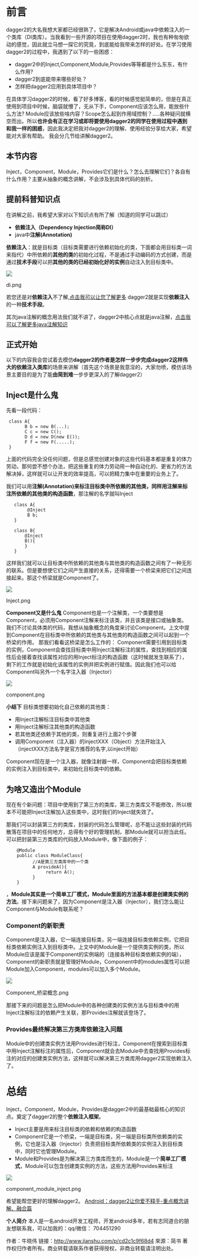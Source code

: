 

# 前言

dagger2的大名我想大家都已经很熟了，它是解决Android或java中依赖注入的一个类库（DI类库）。当我看到一些开源的项目在使用dagger2时，我也有种匆匆欲动的感觉，因此就立马想一探它的究竟，到底能给我带来怎样的好处。在学习使用dagger2的过程中，我遇到了以下的一些困惑：

*   dagger2中的Inject,Component,Module,Provides等等都是什么东东，有什么作用?
*   dagger2到底能带来哪些好处？
*   怎样把dagger2应用到具体项目中？

在具体学习dagger2的时候，看了好多博客，看的时候感觉挺简单的，但是在真正使用到项目中时候，脑袋就懵了，无从下手，Component应该怎么用，能放些什么方法? Module应该放些啥内容？Scope怎么起到作用域控制？.....各种疑问就横空而出。所以**也许会有正在学习或即将要使用dagger2的同学在使用过程中遇到和我一样的困惑**，因此我决定把我对dagger2的理解、使用经验分享给大家，希望能对大家有帮助。
我会分几节给讲解dagger2。

## 本节内容

Inject，Component，Module，Provides它们是什么？怎么去理解它们？各自有什么作用？主要从抽象的概念讲解，不会涉及到具体代码的剖析。

## 提前科普知识点

在讲解之前，我希望大家对以下知识点有所了解（知道的同学可以跳过）

*   **依赖注入（Dependency Injection简称DI）**
*   java中**注解(Annotation)**

**依赖注入**：就是目标类（目标类需要进行依赖初始化的类，下面都会用目标类一词来指代）中所依赖的**其他的类**的初始化过程，不是通过手动编码的方式创建，而是通过**技术手段**可以把**其他的类的已经初始化好的实例**自动注入到目标类中。

![](http://upload-images.jianshu.io/upload_images/1504173-d5f60535cc77f17d.png?imageMogr2/auto-orient/strip%7CimageView2/2/w/1240)

di.png

若您还是对**依赖注入**不了解,[点击我可以让您了解更多](http://baike.baidu.com/link?url=QB0xjWcya3HWr4p9VwZ6hxjcO-fybEbuLv6nBvHDbg99-HyLzstlGayZfIu4Swrw8QSyTmUdz3EVPRaOLdrGGyEXoasaIQra3wfojaX1RJgZ6Nl8mazfQrJYuwXA1G5TT9CM3cLqVdhLk-lG0Bo6SWo4wT-yaTv62_7GuOo-VcaGwpnohMlG0GIcnizbKVJQ)
dagger2就是实现**依赖注入**的一种**技术手段**。

其次java注解的概念用法我们就不讲了，dagger2中核心点就是java注解，[点击我可以了解更多java注解知识](http://baike.baidu.com/link?url=aTMlLy_LOV3j6d9aszLbSOwUajGSL_CI1LagJ8bh--PxtOmrCI5vSwewTPCxLcVe07Q4BNoxqFX3TpsJ5B9yPq)

## 正式开始

以下的内容我会尝试着去模仿**dagger2的作者是怎样一步步完成dagger2这样伟大的依赖注入类库**的场景来讲解（首先这个场景是我意淫的，大家勿喷，模仿该场景主要目的是为了能**由简到难**一步步更深入的了解dagger2）

## Inject是什么鬼

先看一段代码：

~~~
 class A{
       B b = new B(...);
       C c = new C();
       D d = new D(new E());
       F f = new F(.....);
 }
~~~

上面的代码完全没任何问题，但是总感觉创建对象的这些代码基本都是重复的体力劳动，那何尝不想个办法，把这些重复的体力劳动用一种自动化的、更省力的方法解决掉，这样就可以让开发的效率提高，可以把精力集中在重要的业务上了。

我们可以用**注解(Annotation)来标注目标类中所依赖的其他类，同样用注解来标注所依赖的其他类的构造函数**，那注解的名字就叫Inject

~~~
   class A{
        @Inject
        B b;
   }

   class B{
       @Inject
       B(){
       }
   }
~~~

这样我们就可以让目标类中所依赖的其他类与其他类的构造函数之间有了一种无形的联系。但是要想使它们之间产生直接的关系，还得需要一个桥梁来把它们之间连接起来。那这个桥梁就是Component了。

![](http://upload-images.jianshu.io/upload_images/1504173-31fad8ca1aeb4c86.png?imageMogr2/auto-orient/strip%7CimageView2/2/w/1240)

Inject.png

**Component又是什么鬼**
Component也是一个注解类，一个类要想是Component，必须用Component注解来标注该类，并且该类是接口或抽象类。我们不讨论具体类的代码，我想从抽象概念的角度来讨论Component。上文中提到Component在目标类中所依赖的其他类与其他类的构造函数之间可以起到一个桥梁的作用。
那我们看看这桥梁是怎么工作的：
Component需要引用到目标类的实例，Component会查找目标类中用Inject注解标注的属性，查找到相应的属性后会接着查找该属性对应的用Inject标注的构造函数（这时候就发生联系了），剩下的工作就是初始化该属性的实例并把实例进行赋值。因此我们也可以给Component叫另外一个名字注入器（Injector）

![](http://upload-images.jianshu.io/upload_images/1504173-f0998db6b592459c.png?imageMogr2/auto-orient/strip%7CimageView2/2/w/1240)

component.png

**小结下**
目标类想要初始化自己依赖的其他类：

*   用Inject注解标注目标类中其他类
*   用Inject注解标注其他类的构造函数
*   若其他类还依赖于其他的类，则重复进行上面2个步骤
*   调用Component（注入器）的injectXXX（Object）方法开始注入（injectXXX方法名字是官方推荐的名字,以inject开始）

Component现在是一个注入器，就像注射器一样，Component会把目标类依赖的实例注入到目标类中，来初始化目标类中的依赖。

## 为啥又造出个Module

现在有个新问题：项目中使用到了第三方的类库，第三方类库又不能修改，所以根本不可能把Inject注解加入这些类中，这时我们的Inject就失效了。

那我们可以封装第三方的类库，封装的代码怎么管理呢，总不能让这些封装的代码散落在项目中的任何地方，总得有个好的管理机制，那Module就可以担当此任。
可以把封装第三方类库的代码放入Module中，像下面的例子：

~~~
    @Module
    public class ModuleClass{
          //A是第三方类库中的一个类
          A provideA(){
               return A();
          }
    }
~~~

，**Module其实是一个简单工厂模式，Module里面的方法基本都是创建类实例的方法**。接下来问题来了，因为Component是注入器（Injector），我们怎么能让Component与Module有联系呢？

### Component的新职责

Component是注入器，它一端连接目标类，另一端连接目标类依赖实例，它把目标类依赖实例注入到目标类中。上文中的Module是一个提供类实例的类，所以Module应该是属于Component的实例端的（连接各种目标类依赖实例的端），Component的新职责就是管理好Module，Component中的modules属性可以把Module加入Component，modules可以加入多个Module。

![](http://upload-images.jianshu.io/upload_images/1504173-ec6228bcd54cc08a.png?imageMogr2/auto-orient/strip%7CimageView2/2/w/1240)

Component_桥梁概念.png

那接下来的问题是怎么把Module中的各种创建类的实例方法与目标类中的用Inject注解标注的依赖产生关联，那Provides注解就该登场了。

### Provides最终解决第三方类库依赖注入问题

Module中的创建类实例方法用Provides进行标注，Component在搜索到目标类中用Inject注解标注的属性后，Component就会去Module中去查找用Provides标注的对应的创建类实例方法，这样就可以解决第三方类库用dagger2实现依赖注入了。

# 总结

Inject，Component，Module，Provides是dagger2中的最基础最核心的知识点。奠定了dagger2的整个**依赖注入框架**。

*   Inject主要是用来标注目标类的依赖和依赖的构造函数
*   Component它是一个桥梁，一端是目标类，另一端是目标类所依赖类的实例，它也是注入器（Injector）负责把目标类所依赖类的实例注入到目标类中，同时它也管理Module。
*   Module和Provides是为解决第三方类库而生的，Module是一个**简单工厂模式**，Module可以包含创建类实例的方法，这些方法用Provides来标注

![](http://upload-images.jianshu.io/upload_images/1504173-0b81f8a57768a703.png?imageMogr2/auto-orient/strip%7CimageView2/2/w/1240)

component_module_inject.png

希望能帮您更好的理解dagger2。
[Android：dagger2让你爱不释手-重点概念讲解、融合篇](http://www.jianshu.com/p/1d42d2e6f4a5)

**个人简介**
本人是一名android开发工程师，开发android多年，若有志同道合的朋友想联系我，可以加我的：qq/微信： 704451290

作者：牛晓伟
链接：http://www.jianshu.com/p/cd2c1c9f68d4
來源：简书
著作权归作者所有。商业转载请联系作者获得授权，非商业转载请注明出处。